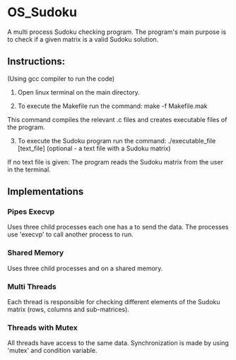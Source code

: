 # OS_Sudoku

A multi process Sudoku checking program.
The program's main purpose is to check if a given matrix is a valid Sudoku solution.

## Instructions:

(Using gcc compiler to run the code)

1. Open linux terminal on the main directory.

2. To execute the Makefile run the command: make -f Makefile.mak

This command compiles the relevant .c files and creates executable files of the program.

3. To execute the Sudoku program run the command: ./executable_file [text_file] (optional - a text file with a Sudoku matrix)

If no text file is given: The program reads the Sudoku matrix from the user in the terminal.

## Implementations
### Pipes Execvp
Uses three child processes each one has a to send the data. The processes use 'execvp' to call another process to run.

### Shared Memory
Uses three child processes and on a shared memory.

### Multi Threads
Each thread is responsible for checking different elements of the Sudoku matrix (rows, columns and sub-matrices).

### Threads with Mutex
All threads have access to the same data. Synchronization is made by using 'mutex' and condition variable.
